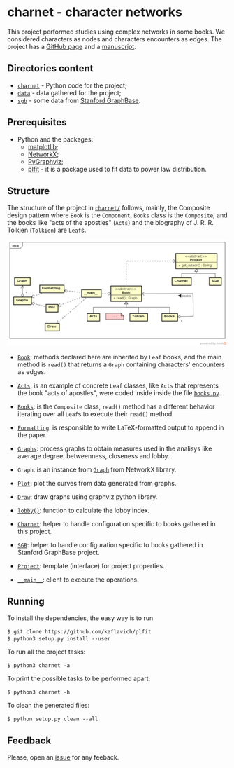 # charnet - character networks

This project performed studies using complex networks in some books. We considered
 characters as nodes and characters encounters as edges. The project
 has a [GitHub page](https://ajholanda.github.io/charnet/) and a
 [manuscript](https://arxiv.org/abs/1704.08197).

## Directories content

* [`charnet`](charnet/) - Python code for the project;
* [`data`](data/) - data gathered for the project;
* [`sgb`](sgb/) - some data from [Stanford GraphBase](http://www-cs-faculty.stanford.edu/~uno/sgb.html).

## Prerequisites

* Python and the packages:
  * [matplotlib](https://matplotlib.org/);
  * [NetworkX](https://networkx.github.io/);
  * [PyGraphviz](https://pygraphviz.github.io/);
  * [plfit](https://github.com/keflavich/plfit) - it is a package used to fit data to power law distribution.

## Structure

The structure of the project in [`charnet/`](charnet/) follows,
mainly, the Composite design pattern where `Book` is the `Component`,
`Books` class is the `Composite`, and the books like "acts of the
apostles" (`Acts`) and the biography of J. R. R. Tolkien (`Tolkien`)
are `Leaf`s.
 
![UML class diagram](dia.png)

- [`Book`](books.py): methods declared here are inherited by `Leaf`
  books, and the main method is `read()` that returns a `Graph`
  containing characters' encounters as edges.

- [`Acts`](books.py): is an example of concrete `Leaf` classes, like
  `Acts` that represents the book "acts of apostles", were coded
  inside inside the file [`books.py`](books.py).

- [`Books`](books.py): is the `Composite` class, `read()` method has a
  different behavior iterating over all `Leaf`s to execute their
  `read()` method.

- [`Formatting`](formatting.py): is responsible to write
  LaTeX-formatted output to append in the paper.

- [`Graphs`](graphs.py): process graphs to obtain measures used in the
  analisys like average degree, betweenness, closeness and lobby.

- `Graph`: is an instance from
  [`Graph`](https://networkx.github.io/documentation/stable/reference/classes/graph.html)
  from NetworkX library.

- [`Plot`](plot.py): plot the curves from data generated from
  graphs.

- [`Draw`](draw.py): draw graphs using graphviz python library.

- [`lobby()`](lobby.py): function to calculate the lobby index.

- [`Charnet`](books.py): helper to handle configuration specific to
  books gathered in this project.

- [`SGB`](books.py): helper to handle configuration specific to books
  gathered in Stanford GraphBase project.

- [`Project`](books.py): template (interface) for project properties.

- [`__main__`](__main__.py): client to execute the operations.

## Running

To install the dependencies, the easy way is to run

````
$ git clone https://github.com/keflavich/plfit
$ python3 setup.py install --user
````

To run all the project tasks:

````
$ python3 charnet -a
````

To print the possible tasks to be performed apart:

````
$ python3 charnet -h
````

To clean the generated files:

````
$ python setup.py clean --all
````

## Feedback

Please, open an [issue](https://github.com/ajholanda/charnet/issues) for any feeback.

